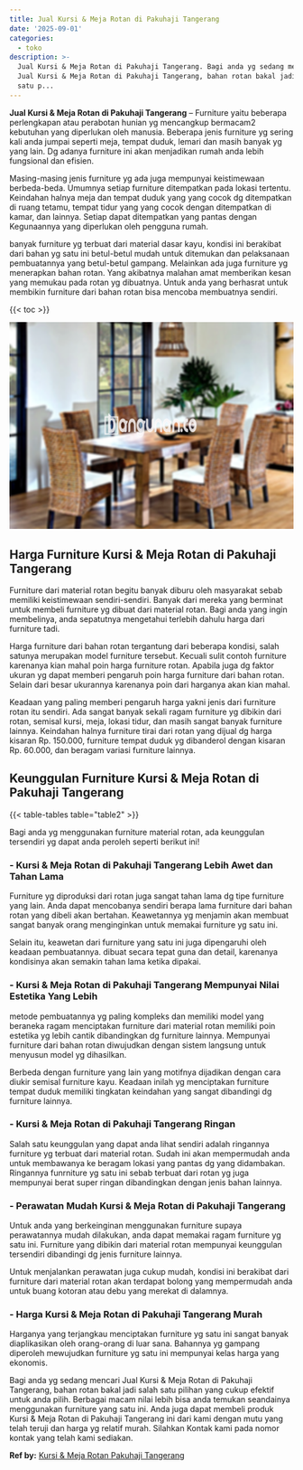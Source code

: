 ```yaml
---
title: Jual Kursi & Meja Rotan di Pakuhaji Tangerang
date: '2025-09-01'
categories:
  - toko
description: >-
  Jual Kursi & Meja Rotan di Pakuhaji Tangerang. Bagi anda yg sedang mencari
  Jual Kursi & Meja Rotan di Pakuhaji Tangerang, bahan rotan bakal jadi salah
  satu p...
---
```


**Jual Kursi & Meja Rotan di Pakuhaji Tangerang** – Furniture yaitu beberapa perlengkapan atau perabotan hunian yg mencangkup bermacam2 kebutuhan yang diperlukan oleh manusia. Beberapa jenis furniture yg sering kali anda jumpai seperti meja, tempat duduk, lemari dan masih banyak yg yang lain. Dg adanya furniture ini akan menjadikan rumah anda lebih fungsional dan efisien.

Masing-masing jenis furniture yg ada juga mempunyai keistimewaan berbeda-beda. Umumnya setiap furniture ditempatkan pada lokasi tertentu. Keindahan halnya meja dan tempat duduk yang yang cocok dg ditempatkan di ruang tetamu, tempat tidur yang yang cocok dengan ditempatkan di kamar, dan lainnya. Setiap dapat ditempatkan yang pantas dengan Kegunaannya yang diperlukan oleh pengguna rumah.

banyak furniture yg terbuat dari material dasar kayu, kondisi ini berakibat dari bahan yg satu ini betul-betul mudah untuk ditemukan dan pelaksanaan pembuatannya yang betul-betul gampang. Melainkan ada juga furniture yg menerapkan bahan rotan. Yang akibatnya malahan amat memberikan kesan yang memukau pada rotan yg dibuatnya. Untuk anda yang berhasrat untuk membikin furniture dari bahan rotan bisa mencoba membuatnya sendiri.

{{< toc >}}

![Jual Kursi & Meja Rotan di Pakuhaji Tangerang](/images/kursi-meja-rotan-murah21.png)

## Harga Furniture Kursi & Meja Rotan di Pakuhaji Tangerang

Furniture dari material rotan begitu banyak diburu oleh masyarakat sebab memiliki keistimewaan sendiri-sendiri. Banyak dari mereka yang berminat untuk membeli furniture yg dibuat dari material rotan. Bagi anda yang ingin membelinya, anda sepatutnya mengetahui terlebih dahulu harga dari furniture tadi.

Harga furniture dari bahan rotan tergantung dari beberapa kondisi, salah satunya merupakan model furniture tersebut. Kecuali sulit contoh furniture karenanya kian mahal poin harga furniture rotan. Apabila juga dg faktor ukuran yg dapat memberi pengaruh poin harga furniture dari bahan rotan. Selain dari besar ukurannya karenanya poin dari harganya akan kian mahal.

Keadaan yang paling memberi pengaruh harga yakni jenis dari furniture rotan itu sendiri. Ada sangat banyak sekali ragam furniture yg dibikin dari rotan, semisal kursi, meja, lokasi tidur, dan masih sangat banyak furniture lainnya. Keindahan halnya furniture tirai dari rotan yang dijual dg harga kisaran Rp. 150.000, furniture tempat duduk yg dibanderol dengan kisaran Rp. 60.000, dan beragam variasi furniture lainnya.

## Keunggulan Furniture Kursi & Meja Rotan di Pakuhaji Tangerang

{{< table-tables table="table2" >}}

Bagi anda yg menggunakan furniture material rotan, ada keunggulan tersendiri yg dapat anda peroleh seperti berikut ini!

### \- Kursi & Meja Rotan di Pakuhaji Tangerang Lebih Awet dan Tahan Lama

Furniture yg diproduksi dari rotan juga sangat tahan lama dg tipe furniture yang lain. Anda dapat mencobanya sendiri berapa lama furniture dari bahan rotan yang dibeli akan bertahan. Keawetannya yg menjamin akan membuat sangat banyak orang menginginkan untuk memakai furniture yg satu ini.

Selain itu, keawetan dari furniture yang satu ini juga dipengaruhi oleh keadaan pembuatannya. dibuat secara tepat guna dan detail, karenanya kondisinya akan semakin tahan lama ketika dipakai.

### \- Kursi & Meja Rotan di Pakuhaji Tangerang Mempunyai Nilai Estetika Yang Lebih

metode pembuatannya yg paling kompleks dan memiliki model yang beraneka ragam menciptakan furniture dari material rotan memiliki poin estetika yg lebih cantik dibandingkan dg furniture lainnya. Mempunyai furniture dari bahan rotan diwujudkan dengan sistem langsung untuk menyusun model yg dihasilkan.

Berbeda dengan furniture yang lain yang motifnya dijadikan dengan cara diukir semisal furniture kayu. Keadaan inilah yg menciptakan furniture tempat duduk memiliki tingkatan keindahan yang sangat dibandingi dg furniture lainnya.

### \- Kursi & Meja Rotan di Pakuhaji Tangerang Ringan

Salah satu keunggulan yang dapat anda lihat sendiri adalah ringannya furniture yg terbuat dari material rotan. Sudah ini akan mempermudah anda untuk membawanya ke beragam lokasi yang pantas dg yang didambakan. Ringannya funrniture yg satu ini sebab terbuat dari rotan yg juga mempunyai berat super ringan dibandingkan dengan jenis bahan lainnya.

### \- Perawatan Mudah Kursi & Meja Rotan di Pakuhaji Tangerang

Untuk anda yang berkeinginan menggunakan furniture supaya perawatannya mudah dilakukan, anda dapat memakai ragam furniture yg satu ini. Furniture yang dibikin dari material rotan mempunyai keunggulan tersendiri dibandingi dg jenis furniture lainnya.

Untuk menjalankan perawatan juga cukup mudah, kondisi ini berakibat dari furniture dari material rotan akan terdapat bolong yang mempermudah anda untuk buang kotoran atau debu yang merekat di dalamnya.

### \- Harga Kursi & Meja Rotan di Pakuhaji Tangerang Murah

Harganya yang terjangkau menciptakan furniture yg satu ini sangat banyak diaplikasikan oleh orang-orang di luar sana. Bahannya yg gampang diperoleh mewujudkan furniture yg satu ini mempunyai kelas harga yang ekonomis.

Bagi anda yg sedang mencari Jual Kursi & Meja Rotan di Pakuhaji Tangerang, bahan rotan bakal jadi salah satu pilihan yang cukup efektif untuk anda pilih. Berbagai macam nilai lebih bisa anda temukan seandainya menggunakan furniture yang satu ini. Anda juga dapat membeli produk Kursi & Meja Rotan di Pakuhaji Tangerang ini dari kami dengan mutu yang telah teruji dan harga yg relatif murah. Silahkan Kontak kami pada nomor kontak yang telah kami sediakan.

**Ref by:** [Kursi & Meja Rotan Pakuhaji Tangerang](https://id.wikipedia.org/wiki/Kursi)
